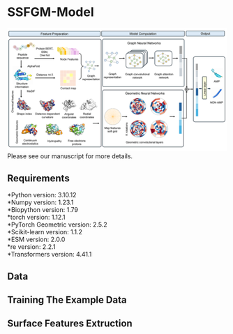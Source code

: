 # SSFGM-Model
![image](https://github.com/ggcameronnogg/SSFGM-Model/blob/main/model.png)
<br/>
Please see our manuscript for more details.<br/>
## Requirements
*Python version: 3.10.12<br/>
*Numpy version: 1.23.1<br/>
*Biopython version: 1.79<br/>
*torch version: 1.12.1<br/>
*PyTorch Geometric version: 2.5.2<br/>
*Scikit-learn version: 1.1.2<br/>
*ESM version: 2.0.0<br/>
*re version: 2.2.1<br/>
*Transformers version: 4.41.1
## Data


## Training The Example Data

## Surface Features Extruction
